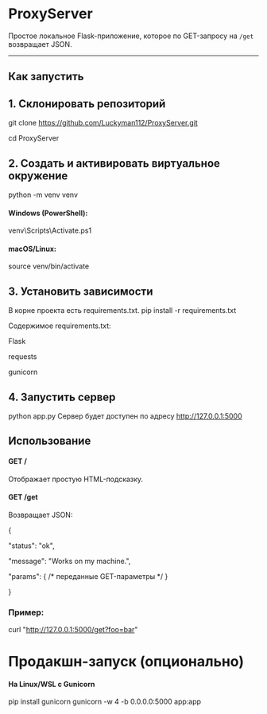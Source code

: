 # ProxyServer

Простое локальное Flask-приложение, которое по GET-запросу на `/get` возвращает JSON.

---

## Как запустить
## 1. Склонировать репозиторий  
git clone https://github.com/Luckyman112/ProxyServer.git

cd ProxyServer

## 2. Создать и активировать виртуальное окружение
python -m venv venv
#### Windows (PowerShell):
venv\Scripts\Activate.ps1
#### macOS/Linux:
source venv/bin/activate

## 3. Установить зависимости
В корне проекта есть requirements.txt.
pip install -r requirements.txt
  
  Содержимое requirements.txt:
  
  Flask
  
  requests
  
  gunicorn

## 4. Запустить сервер
python app.py
Сервер будет доступен по адресу http://127.0.0.1:5000

## Использование
#### GET /
Отображает простую HTML-подсказку.
#### GET /get
Возвращает JSON:

{
  
  "status": "ok",
  
  "message": "Works on my machine.",
  
  "params": { /* переданные GET-параметры */ }

}

### Пример:
curl "http://127.0.0.1:5000/get?foo=bar"

# Продакшн-запуск (опционально)
#### На Linux/WSL с Gunicorn
pip install gunicorn
gunicorn -w 4 -b 0.0.0.0:5000 app:app